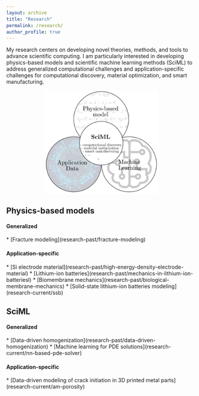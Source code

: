 ```yaml
---
layout: archive
title: "Research"
permalink: /research/
author_profile: true
---
```


My research centers on developing novel theories, methods, and tools to advance scientific computing. I am particularly interested in developing physics-based models and scientific machine learning methods (SciML) to address generalized computational challenges and application-specific challenges for computational discovery, material optimization, and smart manufacturing. 

<p style="text-align:center">
<img src="/images/research/overview.png" alt="" width="300px" > 

<h2>Physics-based models </h2>
<h4>Generalized </h4>
* [Fracture modeling](research-past/fracture-modeling)
<h4>Application-specific </h4>
* [Si electrode material](research-past/high-energy-density-electrode-material)
* [Lithium-ion batteries](research-past/mechanics-in-lithium-ion-batteriesl)
* [Biomembrane mechanics](research-past/biological-membrane-mechanics)
* [Solid-state lithium-ion batteries modeling](research-current/ssb)


<h2>SciML</h2>
<h4>Generalized </h4>
* [Data-driven homogenization](research-past/data-driven-homogenization)
* [Machine learning for PDE solutions](research-current/nn-based-pde-solver)
<h4>Application-specific </h4>
* [Data-driven modeling of crack initiation in 3D printed metal parts](research-current/am-porosity)


